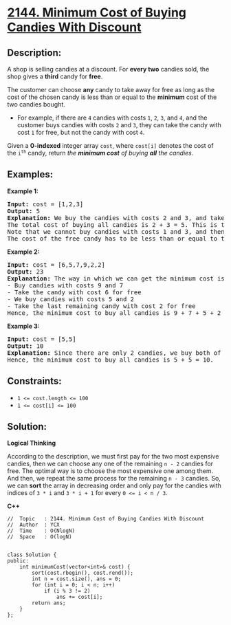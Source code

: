 # [2144. Minimum Cost of Buying Candies With Discount](https://leetcode.com/problems/minimum-cost-of-buying-candies-with-discount/)


## Description:

<p>A shop is selling candies at a discount. For <strong>every two</strong> candies sold, the shop gives a <strong>third</strong> candy for <strong>free</strong>.</p>

<p>The customer can choose <strong>any</strong> candy to take away for free as long as the cost of the chosen candy is less than or equal to the <strong>minimum</strong> cost of the two candies bought.</p>

<ul>
    <li>For example, if there are <code>4</code> candies with costs <code>1</code>, <code>2</code>, <code>3</code>, and <code>4</code>, and the customer buys candies with costs <code>2</code> and <code>3</code>, they can take the candy with cost <code>1</code> for free, but not the candy with cost <code>4</code>.</li>
</ul>

<p>Given a <strong>0-indexed</strong> integer array <code>cost</code>, where <code>cost[i]</code> denotes the cost of the <code>i<sup>th</sup></code> candy, return <em>the <strong>minimum cost</strong> of buying <strong>all</strong> the candies.</em></p>


## Examples:

<strong>Example 1:</strong>
<pre>
<strong>Input:</strong> cost = [1,2,3]
<strong>Output:</strong> 5
<strong>Explanation:</strong> We buy the candies with costs 2 and 3, and take the candy with cost 1 for free.
The total cost of buying all candies is 2 + 3 = 5. This is the only way we can buy the candies.
Note that we cannot buy candies with costs 1 and 3, and then take the candy with cost 2 for free.
The cost of the free candy has to be less than or equal to the minimum cost of the purchased candies.
</pre>

<strong>Example 2:</strong>
<pre>
<strong>Input:</strong> cost = [6,5,7,9,2,2]
<strong>Output:</strong> 23
<strong>Explanation:</strong> The way in which we can get the minimum cost is described below:
- Buy candies with costs 9 and 7
- Take the candy with cost 6 for free
- We buy candies with costs 5 and 2
- Take the last remaining candy with cost 2 for free
Hence, the minimum cost to buy all candies is 9 + 7 + 5 + 2 = 23.
</pre>

<strong>Example 3:</strong>
<pre>
<strong>Input:</strong> cost = [5,5]
<strong>Output:</strong> 10
<strong>Explanation:</strong> Since there are only 2 candies, we buy both of them. There is not a third candy we can take for free.
Hence, the minimum cost to buy all candies is 5 + 5 = 10.
</pre>


## Constraints:

<ul>
    <li><code>1 &lt;= cost.length &lt;= 100</code></li>
    <li><code>1 &lt;= cost[i] &lt;= 100</code></li>
</ul>


## Solution:

<strong>Logical Thinking</strong>
<p>According to the description, we must first pay for the two most expensive candies, then we can choose any one of the remaining <code>n - 2</code> candies for free. The optimal way is to choose the most expensive one among them. And then, we repeat the same process for the remaining <code>n - 3</code> candies. So, we can <strong>sort</strong> the array in decreasing order and only pay for the candies with indices of <code>3 * i</code> and <code>3 * i + 1</code> for every <code>0 &lt;= i &lt; n / 3</code>.</p>


<strong>C++</strong>

```
//  Topic   : 2144. Minimum Cost of Buying Candies With Discount
//  Author  : YCX
//  Time    : O(NlogN)
//  Space   : O(logN)


class Solution {
public:
    int minimumCost(vector<int>& cost) {
        sort(cost.rbegin(), cost.rend());
        int n = cost.size(), ans = 0;
        for (int i = 0; i < n; i++)
            if (i % 3 != 2)
                ans += cost[i];
        return ans;
    }
};
```
